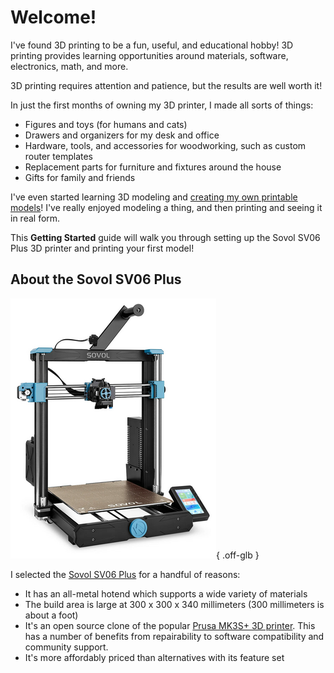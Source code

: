 # Welcome!

I've found 3D printing to be a fun, useful, and educational hobby! 3D printing
provides learning opportunities around materials, software, electronics, math,
and more.

3D printing requires attention and patience, but the results are well worth it!

In just the first months of owning my 3D printer, I made all sorts of things:

* Figures and toys (for humans and cats)
* Drawers and organizers for my desk and office
* Hardware, tools, and accessories for woodworking, such as custom router
  templates
* Replacement parts for furniture and fixtures around the house
* Gifts for family and friends

I've even started learning 3D modeling and
[creating my own printable models][printables-profile]!
I've really enjoyed modeling a thing, and then printing and seeing it in real
form.

This **Getting Started** guide will walk you through setting up the Sovol SV06
Plus 3D printer and printing your first model!

## About the Sovol SV06 Plus

![Sovol SV06 Plus product photo][sovol-sv06-plus-product-photo]{ .off-glb }

I selected the [Sovol SV06 Plus][sovol-sv06-plus] for a handful of reasons:

* It has an all-metal hotend which supports a wide variety of materials
* The build area is large at 300 x 300 x 340 millimeters
  (300 millimeters is about a foot)
* It's an open source clone of the popular
  [Prusa MK3S+ 3D printer][prusa-mk3s+]. This has a number of benefits from
  repairability to software compatibility and community support.
* It's more affordably priced than alternatives with its feature set


[printables-profile]: https://www.printables.com/@bulbasaur0
[prusa-mk3s+]: https://www.prusa3d.com/product/original-prusa-i3-mk3s-3d-printer-3/
[sovol-sv06-plus]: https://sovol3d.com/products/sovol-sv06-plus-fully-open-source-3d-printer-with-linear-rail-structure
[sovol-sv06-plus-product-photo]: ../img/sovol-sv06-plus-product-photo.png
